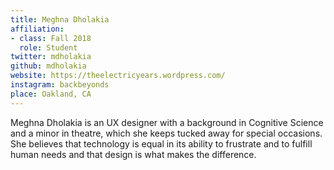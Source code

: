 ```yaml
---
title: Meghna Dholakia
affiliation:
- class: Fall 2018
  role: Student
twitter: mdholakia
github: mdholakia
website: https://theelectricyears.wordpress.com/
instagram: backbeyonds
place: Oakland, CA
---
```

Meghna Dholakia is an UX designer with a background in Cognitive Science and a minor in theatre, which she keeps tucked away for special occasions.  She believes that technology  is equal in its ability to frustrate and to fulfill human needs and that design is what makes the difference.
